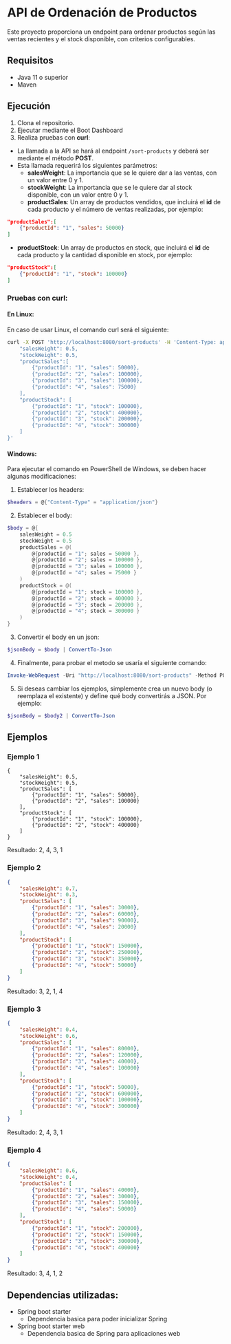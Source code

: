 
# API de Ordenación de Productos
Este proyecto proporciona un endpoint para ordenar productos según las ventas recientes y el stock disponible, con criterios configurables.

## Requisitos
- Java 11 o superior
- Maven

## Ejecución

1. Clona el repositorio.
2. Ejecutar mediante el Boot Dashboard
3. Realiza pruebas con **curl**:
- La llamada a la API se hará al endpoint `/sort-products` y deberá ser mediante el método **POST**.
- Esta llamada requerirá los siguientes parámetros:
	- **salesWeight**: La importancia que se le quiere dar a las ventas, con un valor entre 0 y 1.
	- **stockWeight**: La importancia que se le quiere dar al stock disponible, con un valor entre 0 y 1.
	- **productSales**: Un array de productos vendidos, que incluirá el **id** de cada producto y el número de ventas realizadas, por ejemplo:
```json
"productSales":[
	{"productId": "1", "sales": 50000}
]
```
-  **productStock**: Un array de productos en stock, que incluirá el **id** de cada producto y la cantidad disponible en stock, por ejemplo:
```json
"productStock":[
	{"productId": "1", "stock": 100000}
]
```

### Pruebas con curl:
#### En Linux:
En caso de usar Linux, el comando curl será el siguiente:
		
```bash
curl -X POST 'http://localhost:8080/sort-products' -H 'Content-Type: application/json' -d '{
	"salesWeight": 0.5,
	"stockWeight": 0.5,
	"productSales":[
		{"productId": "1", "sales": 50000},
		{"productId": "2", "sales": 100000},
		{"productId": "3", "sales": 100000},
		{"productId": "4", "sales": 75000}
	],
	"productStock": [
		{"productId": "1", "stock": 100000},
		{"productId": "2", "stock": 400000},
		{"productId": "3", "stock": 200000},
		{"productId": "4", "stock": 300000}
	]
}' 
```
	
#### Windows:
Para ejecutar el comando en PowerShell de Windows, se deben hacer algunas modificaciones:

1. Establecer los headers:
```powershell
$headers = @{"Content-Type" = "application/json"}
```
	
2. Establecer el body:
```powershell
$body = @{
	salesWeight = 0.5
	stockWeight = 0.5
	productSales = @(
		@{productId = "1"; sales = 50000 },
		@{productId = "2"; sales = 100000 },
		@{productId = "3"; sales = 100000 },
		@{productId = "4"; sales = 75000 }
	)
	productStock = @(
		@{productId = "1"; stock = 100000 },
		@{productId = "2"; stock = 400000 },
		@{productId = "3"; stock = 200000 },
		@{productId = "4"; stock = 300000 }
	)
}
```

3. Convertir el body en un json:
```powershell
$jsonBody = $body | ConvertTo-Json
```

4. Finalmente, para probar el metodo se usaría el siguiente comando:
```powershell
Invoke-WebRequest -Uri "http://localhost:8080/sort-products" -Method POST -Headers $headers -Body $jsonBody
```

5. Si deseas cambiar los ejemplos, simplemente crea un nuevo body (o reemplaza el existente) y define qué body convertirás a JSON. Por ejemplo:
```powershell
$jsonBody = $body2 | ConvertTo-Json
```

## Ejemplos
### Ejemplo 1
```
{
	"salesWeight": 0.5,
	"stockWeight": 0.5,
	"productSales": [
		{"productId": "1", "sales": 50000},
		{"productId": "2", "sales": 100000}
	],
	"productStock": [
		{"productId": "1", "stock": 100000},
		{"productId": "2", "stock": 400000}
	]
}
```
Resultado: 2, 4, 3, 1
### Ejemplo 2
```json
{
	"salesWeight": 0.7,
	"stockWeight": 0.3,
	"productSales": [
		{"productId": "1", "sales": 30000},
		{"productId": "2", "sales": 60000},
		{"productId": "3", "sales": 90000},
		{"productId": "4", "sales": 20000}
	],
	"productStock": [
		{"productId": "1", "stock": 150000},
		{"productId": "2", "stock": 250000},
		{"productId": "3", "stock": 350000},
		{"productId": "4", "stock": 50000}
	]
}
```
Resultado: 3, 2, 1, 4

### Ejemplo 3
```json
{
	"salesWeight": 0.4,
	"stockWeight": 0.6,
	"productSales": [
		{"productId": "1", "sales": 80000},
		{"productId": "2", "sales": 120000},
		{"productId": "3", "sales": 40000},
		{"productId": "4", "sales": 100000}
	],
	"productStock": [
		{"productId": "1", "stock": 50000},
		{"productId": "2", "stock": 600000},
		{"productId": "3", "stock": 100000},
		{"productId": "4", "stock": 300000}
	]
}
```
Resultado: 2, 4, 3, 1

### Ejemplo 4
```json
{
	"salesWeight": 0.6,
	"stockWeight": 0.4,
	"productSales": [
		{"productId": "1", "sales": 40000},
		{"productId": "2", "sales": 30000},
		{"productId": "3", "sales": 150000},
		{"productId": "4", "sales": 50000}
	],
	"productStock": [
		{"productId": "1", "stock": 200000},
		{"productId": "2", "stock": 150000},
		{"productId": "3", "stock": 300000},
		{"productId": "4", "stock": 400000}
	]
}
```
Resultado: 3, 4, 1, 2

## Dependencias utilizadas:
- Spring boot starter
	- Dependencia basica para poder inicializar Spring
- Spring boot starter web
	- Dependencia basica de Spring para aplicaciones web
